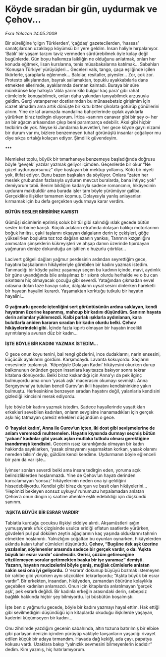 # Köyde sıradan bir gün, uydurmak ve Çehov...

*Esra Yalazan 24.05.2009*

<div class="taraf_structure_2col_1zq">
<div class="margen_n">



 <p>Bir süreliğine ‘çılgın Türklerden’, ‘çağdaş’ gazetecilerden, ‘hassas’ sanatçılardan uzaklaşıp köyümsü bir yere geldim. İnsan haliyle hırpalanıyor. ‘Batılı’ bir yaşam tarzını taviz vermeden sürdürebilmek öyle kolay değil bugünlerde. Gün boyu halkımıza laikliğin ne olduğunu anlatmak, onları her konuda eğitmek, lisan kurslarına, tenis müsabakalarına katılmak... Sabahları ‘Konuşan Türkiye’ yürüyüşleri... Geceleri vals, tango, çaça eşliğinde içilen likörlerle, şaraplarla eğlenmek... Balolar, resitaller, piyesler... Zor, çok zor. Protesto alkışlarından, bayrak sallamaktan, topuklu ayakkabılarla dans etmekten ellerimde, ayaklarımda derman kalmadı. Buraya bir süre mümkünse köy halkıyla ‘abla yarım kilo bulgur kaç para’ gibi rahat cümlelerle konuşabilmek, onları daha yakından tanıyabilmek arzusuyla geldim. Gerçi vatanperver dostlarımdan bu münasebetsiz girişimim için icazet almadım ama artık dönüşte bir kutu bitter çikolata götürüp gönüllerini alırım. Yine de laf aramızda mandalina bahçelerinde çıplak ayaklarla yürürken biraz tedirgin oluyorum. İrtica –sanırım canavar gibi bir şey o- her an bir ağacın arkasından çıkıp beni paramparça edebilir. Aksi gibi hiçbir tedbirim de yok. Neyse ki Jandarma kuvvetleri, her gece köyde gayrı nizami bir durum var mı, bizlere benzemeyen tuhaf görünüşlü insanlar çoğalıyor mu diye sıkça ortalığı kolaçan ediyor. Şimdilik güvendeyim. <br/><br/>*** <br/><br/>Memleket toplu, büyük bir tımarhaneye benzemeye başladığında doğrusu böyle ‘gevşek’ yazılar yazmak geliyor içimden. Geçenlerde bir okur “Ne güzel uyduruyorsunuz” diye başlayan bir mektup yollamış. Kötü bir niyeti yok, iltifat ediyor. Bunu bazen başkaları da söylüyor. Onlara “zaten her meslek grubundan fazlasıyla uyduran mevcut buralarda, bana ihtiyaç yok” demiyorum tabii. Benim bildiğim kadarıyla sadece romancının, hikâyecinin uyduranı makbuldür ama burada işler tam böyle yürümüyor galiba. Gerçeklikle ilişkiler tamamen kopmuş. Dolayısıyla yanlış anlayanları kırmamak için bu defa gerçekten uydurmaya karar verdim. <b><br/><br/>BÜTÜN SESLER BİRBİRİNE KARIŞTI </b><br/><br/>Gümüşi sicimlerin eprimiş soluk bir tül gibi salındığı ıslak gecede bütün sesler birbirine karıştı. Küçük adaların etrafında dolaşan balıkçı motorlarının boğuk hırıltısı, çakıl taşlarını okşayan dalgaların derin iç çekişleri, göğe yükselirken boşlukta toz toz dağılan ezanın yankısı, Tanrının kızgınlığını anımsatan şimşeklerin kükreyişleri ve ahşap damın üzerinde tıpırdayan yağmurun denize dokunduğu an işitilen o huzurlu çıtırtılar... <br/><br/>Lacivert gölgeli dağları yağmur perdesinin ardından seyrettiğim gece, hayatını başkalarının hikâyeleriyle görebilen bir kadını yazmak istedim. Tanımadığı bir köyde yalnız yaşamayı seçen bu kadının içinde, mavi, aydınlık bir güne uyandığında bile anlaşılmaz bir sıkıntı olurdu herhalde ve o bu can sıkıntısını hiç olmayacak çocuğu gibi severdi. Yatağından çıkmadan evvel odasına dolan taze havayı solur, dalgaların uysal sesini dinlerken hareketli bir hayatın hayalini kurardı. Yaşamaktan korktuğu tutkulu bir hayatın hayalini...<b> <br/><br/>O yağmurlu gecede içtenliğini sert görüntüsünün ardına saklayan, kendi hayatının üzerine kapanmış, mahcup bir kadını düşündüm. Sanırım hayata derin anlamlar yüklemezdi. Kalbi parlak ışıklarla aydınlanan, kara bulutlarla aniden kararan sıradan bir kadın olurdu belki. Çehov hikâyelerindeki gibi. </b>İçinde fazla kıpırtı olmayan bir hayatın incelikli ayrıntılarıyla avunan düz bir kadın... <b><br/><br/>İŞTE BÖYLE BİR KADINI YAZMAK İSTEDİM...</b> <br/><br/>O gece onun koyu tenini, bal rengi gözlerini, ince dudaklarını, narin ensesini, küçücük ayaklarını gördüm. Karşımdaydı. Lavanta kokuyordu. Saçlarını ensesinde toplamıştı. ‘Köpeğiyle Dolaşan Kadın’ hikâyesini okurken durup balkonunun önünden geçen insanlara kayıtsızca bakıyor sonra tekrar kitabına dönüyordu. Belki biraz kıskandığı için Anna’yı da pek ilginç bulmuyordu ama onun ‘yasak aşk’ macerasını okumayı sevmişti. Anna Sergeyevna’ya tutulan bencil Gurov’un ikili hayatını kendisininkine yakın bulmuştu. Herkesinkine benzeyen sıradan hayatını değil, yalanlarla kendisini gizlediği ikincisini merak ediyordu. <br/><br/>İşte böyle bir kadını yazmak istedim. Sadece hayallerinde yaşattıkları erkekleri sevebilen kadınları, onların sevgisine inanamadıkları için gerçek aşkı hiç tatmayan çaresiz erkekleri düşündüm o gece. <b><br/><br/>O ‘hayalet kadın’, Anna ile Gurov’un içten, iki dost gibi sevişmelerine de anlam veremezdi muhtemelen. Hayatın kıyısında durmayı seçmiş bütün ‘yabani’ kadınlar gibi yasak aşkın mutlaka tutkulu olması gerektiğine inandırmıştı kendisini.</b> Gecenin ıssız karanlığında olmayan bir kadın hakkında sayıklarken, ‘yasak olmayanını yaşamaktan korkan, yasak olanını nereden bilsin’ deyip, güldüm kendi kendime. Uydurmanın böyle eğlenceli bir yanı da var işte... <br/><br/>İyimser sonları severdi belki ama insanı tedirgin eden, yoruma açık belirsizliklerden hoşlanmazdı. Yine de Çehov’un hayatı derinden kurcalamayan ‘sonsuz’ hikâyelerinin neden ona iyi geldiğini hissedebiliyordu. Kendisi gibi biraz durgun ve basit olan hikâyelerini... ‘Hepimizi bekleyen sonsuz uykuyu’ ruhumuzu hırpalamadan anlatan Çehov’a onun dingin iç saatine ahenkle eşlik edebildiği için düşkündü sanırım. <b><br/><br/>‘AŞKTA BÜYÜK BİR ESRAR VARDIR’</b> <br/><br/>Tabiatla kurduğu çocuksu ilişkiyi ciddiye alırdı. Akşamüstleri ışığın yumuşayarak ufuk çizgisinde usulca eridiği eflatun saatlerde yürürken, gövdeleri pul pul dökülen zeytin ağaçlarının kaç yaşında olduklarını tahmin etmekten hoşlanırdı. Yalnızlığını çoğaltan bu oyunları oynarken, hikâyelerden aklında kalan tuhaf cümleleri düşünürdü. <b>Çehov, “Bugüne dek aşk üzerine yazılanlar, söylenenler arasında sadece bir gerçek vardır, o da: ‘Aşkta büyük bir esrar vardır’ cümlesidir. Gerisi, çözüm getireceğine çözülemeyen sorular getirmekten başka bir işe yaramaz” demişti. Yazarın, hayatın mucizelerini böyle geniş, muğlak cümlelerle anlatan sakin sesi ona iyi geliyordu.</b> O ‘esrara’ dokunup büyüyü bozmak istemeyen bir rahibe gibi yürürken aynı sözcükleri tekrarlıyordu; “Aşkta büyük bir esrar vardır”. Bir erkekten, insandan, hikâyeden, zamandan öbürüne kolaylıkla geçebilen kadınları anlamazdı. Onun için kitaplarda anlatılmayan ‘gerçek aşk’, pek esrarlı değildi. Bir kadınla erkeğin arasındaki derin, sebepsiz bağlılık hakkında hiçbir şey bilmiyordu. İçi büsbütün boşalmıştı. <br/><br/>İşte ben o yağmurlu gecede, böyle bir kadını yazmayı hayal ettim. Hak ettiği gibi sevilmediğini düşündüğü için kitaplarda okuduğu ilişkilerde yaşayan, kaderini küçümseyen bir kadını... <br/><br/>Onu zihnimde yazdığım gecenin sabahında, altın tozuna batırılmış bir elbise gibi parlayan denizin içinden yürüyüp vaktiyle tavşanların yaşadığı rivayet edilen küçük bir adaya tırmandım. Havada dağ kekiği, ada çayı, papatya kokusu vardı. Uzaklara bakıp “yalnızlık sevmesini bilmeyenlerin icadıdır” dedim. Kim yazmış, hiç hatırlamıyorum.</p>
<br/>
<br/>
<br/>



<br/>


<div id="taraf_not">
</div>

</div>


</div>
